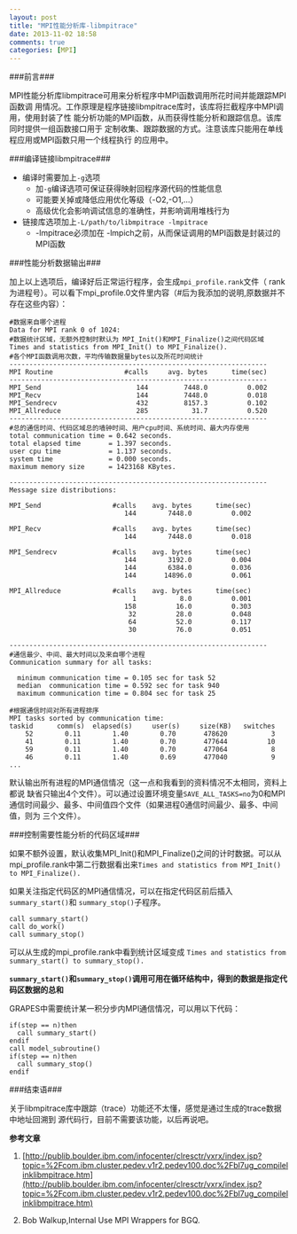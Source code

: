 ```yaml
---
layout: post
title: "MPI性能分析库-libmpitrace"
date: 2013-11-02 18:58
comments: true
categories: [MPI]
---
```

###前言###

MPI性能分析库libmpitrace可用来分析程序中MPI函数调用所花时间并能跟踪MPI函数调
用情况。工作原理是程序链接libmpitrace库时，该库将拦截程序中MPI调用，使用封装了性
能分析功能的MPI函数，从而获得性能分析和跟踪信息。该库同时提供一组函数接口用于
定制收集、跟踪数据的方式。注意该库只能用在单线程应用或MPI函数只用一个线程执行
的应用中。

<!--more-->

###编译链接libmpitrace###

* 编译时需要加上`-g`选项
  * 加`-g`编译选项可保证获得映射回程序源代码的性能信息
  * 可能要关掉或降低应用优化等级（-O2,-O1,...）
  * 高级优化会影响调试信息的准确性，并影响调用堆栈行为
* 链接库选项加上`-L/path/to/libmpitrace -lmpitrace`
  * -lmpitrace必须加在 -lmpich之前，从而保证调用的MPI函数是封装过的MPI函数

###性能分析数据输出###

加上以上选项后，编译好后正常运行程序，会生成`mpi_profile.rank`文件（
rank为进程号）。可以看下mpi_profile.0文件里内容（#后为我添加的说明,原数据并不
存在这些内容）：

```
#数据来自哪个进程
Data for MPI rank 0 of 1024:
#数据统计区域，无额外控制时默认为 MPI_Init()和MPI_Finalize()之间代码区域
Times and statistics from MPI_Init() to MPI_Finalize().
#各个MPI函数调用次数，平均传输数据量bytes以及所花时间统计
-----------------------------------------------------------------
MPI Routine                  #calls     avg. bytes      time(sec)
-----------------------------------------------------------------
MPI_Send                        144         7448.0          0.002
MPI_Recv                        144         7448.0          0.018
MPI_Sendrecv                    432         8157.3          0.102
MPI_Allreduce                   285           31.7          0.520
-----------------------------------------------------------------
#总的通信时间、代码区域总的墙钟时间、用户cpu时间、系统时间、最大内存使用
total communication time = 0.642 seconds.
total elapsed time       = 1.397 seconds.
user cpu time            = 1.137 seconds.
system time              = 0.000 seconds.
maximum memory size      = 1423168 KBytes.

-----------------------------------------------------------------
Message size distributions:

MPI_Send                  #calls    avg. bytes      time(sec)
                             144        7448.0          0.002

MPI_Recv                  #calls    avg. bytes      time(sec)
                             144        7448.0          0.018

MPI_Sendrecv              #calls    avg. bytes      time(sec)
                             144        3192.0          0.004
                             144        6384.0          0.036
                             144       14896.0          0.061

MPI_Allreduce             #calls    avg. bytes      time(sec)
                               1           8.0          0.001
                             158          16.0          0.303
                              32          28.0          0.048
                              64          52.0          0.117
                              30          76.0          0.051

-----------------------------------------------------------------
#通信最少、中间、最大时间以及来自哪个进程
Communication summary for all tasks:
  
  minimum communication time = 0.105 sec for task 52
  median  communication time = 0.592 sec for task 940
  maximum communication time = 0.804 sec for task 25

#根据通信时间对所有进程排序
MPI tasks sorted by communication time:
taskid      comm(s)  elapsed(s)     user(s)     size(KB)   switches
    52        0.11        1.40        0.70       478620           3
    41        0.11        1.40        0.70       477644          10
    59        0.11        1.40        0.70       477064           8
    46        0.11        1.40        0.69       477040           9
...
```


默认输出所有进程的MPI通信情况（这一点和我看到的资料情况不太相同，资料上都说
缺省只输出4个文件）。可以通过设置环境变量`SAVE_ALL_TASKS=no`为0和MPI
通信时间最少、最多、中间值四个文件（如果进程0通信时间最少、最多、中间值，则为
三个文件）。


###控制需要性能分析的代码区域###

如果不额外设置，默认收集MPI_Init()和MPI_Finalize()之间的计时数据。可以从
mpi_profile.rank中第二行数据看出来`Times and statistics from
MPI_Init() to MPI_Finalize().`

如果关注指定代码区的MPI通信情况，可以在指定代码区前后插入`summary_start()`和
`summary_stop()`子程序。

```
call summary_start()
call do_work()
call summary_stop()
```

可以从生成的mpi_profile.rank中看到统计区域变成
`Times and statistics from summary_start() to summary_stop().`

**`summary_start()`和`summary_stop()`调用可用在循环结构中，得到的数据是指定代
码区数据的总和**


GRAPES中需要统计某一积分步内MPI通信情况，可以用以下代码：

```
if(step == n)then
  call summary_start()
endif
call model_subroutine()
if(step == n)then
  call summary_stop()
endif
```

###结束语###

关于libmpitrace库中跟踪（trace）功能还不太懂，感觉是通过生成的trace数据中地址回溯到
源代码行，目前不需要该功能，以后再说吧。

**参考文章**

1. [http://publib.boulder.ibm.com/infocenter/clresctr/vxrx/index.jsp?topic=%2Fcom.ibm.cluster.pedev.v1r2.pedev100.doc%2Fbl7ug_compilelinklibmpitrace.htm](http://publib.boulder.ibm.com/infocenter/clresctr/vxrx/index.jsp?topic=%2Fcom.ibm.cluster.pedev.v1r2.pedev100.doc%2Fbl7ug_compilelinklibmpitrace.htm)

2. Bob Walkup,Internal Use MPI Wrappers for BGQ.


